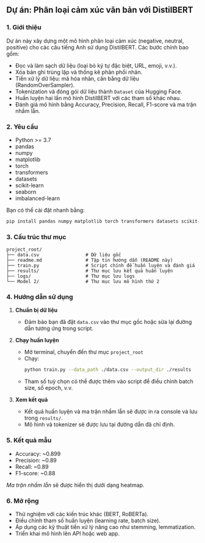 ## Dự án: Phân loại cảm xúc văn bản với DistilBERT

### 1. Giới thiệu

Dự án này xây dựng một mô hình phân loại cảm xúc (negative, neutral, positive) cho các câu tiếng Anh sử dụng DistilBERT. Các bước chính bao gồm:

- Đọc và làm sạch dữ liệu (loại bỏ ký tự đặc biệt, URL, emoji, v.v.).
- Xóa bản ghi trùng lặp và thống kê phân phối nhãn.
- Tiền xử lý dữ liệu: mã hóa nhãn, cân bằng dữ liệu (RandomOverSampler).
- Tokenization và đóng gói dữ liệu thành `Dataset` của Hugging Face.
- Huấn luyện hai lần mô hình DistilBERT với các tham số khác nhau.
- Đánh giá mô hình bằng Accuracy, Precision, Recall, F1-score và ma trận nhầm lẫn.

### 2. Yêu cầu

- Python >= 3.7
- pandas
- numpy
- matplotlib
- torch
- transformers
- datasets
- scikit-learn
- seaborn
- imbalanced-learn

Bạn có thể cài đặt nhanh bằng:
```bash
pip install pandas numpy matplotlib torch transformers datasets scikit-learn seaborn imbalanced-learn
```

### 3. Cấu trúc thư mục

```
project_root/
├── data.csv                 # Dữ liệu gốc
├── readme.md                # Tập tin hướng dẫn (README này)
├── train.py                 # Script chính để huấn luyện và đánh giá
├── results/                 # Thư mục lưu kết quả huấn luyện
├── logs/                    # Thư mục lưu logs
└── Model 2/                 # Thư mục lưu mô hình thứ 2
```

### 4. Hướng dẫn sử dụng

1. **Chuẩn bị dữ liệu**
   - Đảm bảo bạn đã đặt `data.csv` vào thư mục gốc hoặc sửa lại đường dẫn tương ứng trong script.

2. **Chạy huấn luyện**
   - Mở terminal, chuyển đến thư mục `project_root`
   - Chạy:
     ```bash
     python train.py --data_path ./data.csv --output_dir ./results
     ```
   - Tham số tuỳ chọn có thể được thêm vào script để điều chỉnh batch size, số epoch, v.v.

3. **Xem kết quả**
   - Kết quả huấn luyện và ma trận nhầm lẫn sẽ được in ra console và lưu trong `results/`.
   - Mô hình và tokenizer sẽ được lưu tại đường dẫn đã chỉ định.

### 5. Kết quả mẫu

- Accuracy: ~0.899
- Precision: ~0.89
- Recall: ~0.89
- F1-score: ~0.88

_Ma trận nhầm lẫn_ sẽ được hiển thị dưới dạng heatmap.

### 6. Mở rộng

- Thử nghiệm với các kiến trúc khác (BERT, RoBERTa).
- Điều chỉnh tham số huấn luyện (learning rate, batch size).
- Áp dụng các kỹ thuật tiền xử lý nâng cao như stemming, lemmatization.
- Triển khai mô hình lên API hoặc web app.



